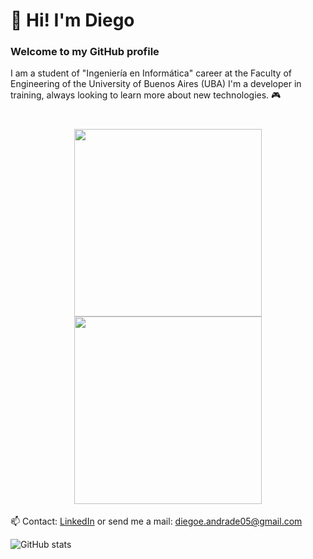 # 👋 Hi! I'm Diego
### Welcome to my GitHub profile

I am a student of "Ingeniería en Informática" career at the Faculty of Engineering of the University of Buenos Aires (UBA)
I'm a developer in training, always looking to learn more about new technologies. 🎮

<h1 align="center">
 <img src="https://i.pinimg.com/originals/be/8a/8b/be8a8bf1a720cdf5f5c223e419dadae1.gif" width="300">
 <img src="https://media.tenor.com/NeJfHqkmdMIAAAAi/tux-linux-penguin.gif" width="300">
</h1>


 📫 Contact: [LinkedIn](https://www.linkedin.com/in/diegoandrade) or send me a mail: diegoe.andrade05@gmail.com
 

 ![GitHub stats](https://github-readme-stats.vercel.app/api?username=dieandrde&show_icons=true&theme=radical)
